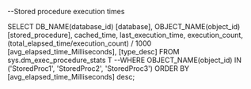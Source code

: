 --Stored procedure execution times

SELECT 
   DB_NAME(database_id) [database],
   OBJECT_NAME(object_id) [stored_procedure],
   cached_time, 
   last_execution_time, 
   execution_count,
   (total_elapsed_time/execution_count) / 1000 [avg_elapsed_time_Milliseconds],
   [type_desc]
FROM sys.dm_exec_procedure_stats T
--WHERE OBJECT_NAME(object_id) IN ('StoredProc1', 'StoredProc2', 'StoredProc3')
ORDER BY [avg_elapsed_time_Milliseconds] desc;
